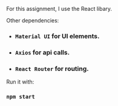 For this assignment, I use the React libary.

Other dependencies:
  - ### `Material UI` for UI elements.
  - ### `Axios` for api calls.
  - ### `React Router` for routing.

Run it with:

### `npm start`

